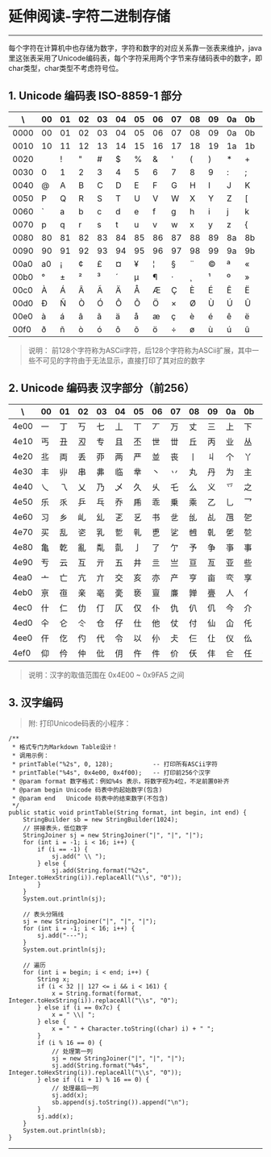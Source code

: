 # 延伸阅读-字符二进制存储

---

每个字符在计算机中也存储为数字，字符和数字的对应关系靠一张表来维护，java里这张表采用了Unicode编码表，每个字符采用两个字节来存储码表中的数字，即char类型，char类型不考虑符号位。

## 1. Unicode 编码表 ISO-8859-1 部分

| \ |00|01|02|03|04|05|06|07|08|09|0a|0b|0c|0d|0e|0f|
|---|---|---|---|---|---|---|---|---|---|---|---|---|---|---|---|---|
|0000|00|01|02|03|04|05|06|07|08|09|0a|0b|0c|0d|0e|0f|
|0010|10|11|12|13|14|15|16|17|18|19|1a|1b|1c|1d|1e|1f|
|0020|   | ! | " | # | $ | % | & | ' | ( | ) | * | + | , | - | . | / |
|0030| 0 | 1 | 2 | 3 | 4 | 5 | 6 | 7 | 8 | 9 | : | ; | < | = | > | ? |
|0040| @ | A | B | C | D | E | F | G | H | I | J | K | L | M | N | O |
|0050| P | Q | R | S | T | U | V | W | X | Y | Z | [ | \ | ] | ^ | _ |
|0060| ` | a | b | c | d | e | f | g | h | i | j | k | l | m | n | o |
|0070| p | q | r | s | t | u | v | w | x | y | z | { | \| | } | ~ |7f|
|0080|80|81|82|83|84|85|86|87|88|89|8a|8b|8c|8d|8e|8f|
|0090|90|91|92|93|94|95|96|97|98|99|9a|9b|9c|9d|9e|9f|
|00a0|a0| ¡ | ¢ | £ | ¤ | ¥ | ¦ | § | ¨ | © | ª | « | ¬ | ­ | ® | ¯ |
|00b0| ° | ± | ² | ³ | ´ | µ | ¶ | · | ¸ | ¹ | º | » | ¼ | ½ | ¾ | ¿ |
|00c0| À | Á | Â | Ã | Ä | Å | Æ | Ç | È | É | Ê | Ë | Ì | Í | Î | Ï |
|00d0| Ð | Ñ | Ò | Ó | Ô | Õ | Ö | × | Ø | Ù | Ú | Û | Ü | Ý | Þ | ß |
|00e0| à | á | â | ã | ä | å | æ | ç | è | é | ê | ë | ì | í | î | ï |
|00f0| ð | ñ | ò | ó | ô | õ | ö | ÷ | ø | ù | ú | û | ü | ý | þ | ÿ |

> 说明： 前128个字符称为ASCii字符，后128个字符称为ASCii扩展，其中一些不可见的字符由于无法显示，直接打印了其对应的数字


## 2. Unicode 编码表 汉字部分（前256）
| \ |00|01|02|03|04|05|06|07|08|09|0a|0b|0c|0d|0e|0f|
|---|---|---|---|---|---|---|---|---|---|---|---|---|---|---|---|---|
|4e00| 一 | 丁 | 丂 | 七 | 丄 | 丅 | 丆 | 万 | 丈 | 三 | 上 | 下 | 丌 | 不 | 与 | 丏 |
|4e10| 丐 | 丑 | 丒 | 专 | 且 | 丕 | 世 | 丗 | 丘 | 丙 | 业 | 丛 | 东 | 丝 | 丞 | 丟 |
|4e20| 丠 | 両 | 丢 | 丣 | 两 | 严 | 並 | 丧 | 丨 | 丩 | 个 | 丫 | 丬 | 中 | 丮 | 丯 |
|4e30| 丰 | 丱 | 串 | 丳 | 临 | 丵 | 丶 | 丷 | 丸 | 丹 | 为 | 主 | 丼 | 丽 | 举 | 丿 |
|4e40| 乀 | 乁 | 乂 | 乃 | 乄 | 久 | 乆 | 乇 | 么 | 义 | 乊 | 之 | 乌 | 乍 | 乎 | 乏 |
|4e50| 乐 | 乑 | 乒 | 乓 | 乔 | 乕 | 乖 | 乗 | 乘 | 乙 | 乚 | 乛 | 乜 | 九 | 乞 | 也 |
|4e60| 习 | 乡 | 乢 | 乣 | 乤 | 乥 | 书 | 乧 | 乨 | 乩 | 乪 | 乫 | 乬 | 乭 | 乮 | 乯 |
|4e70| 买 | 乱 | 乲 | 乳 | 乴 | 乵 | 乶 | 乷 | 乸 | 乹 | 乺 | 乻 | 乼 | 乽 | 乾 | 乿 |
|4e80| 亀 | 亁 | 亂 | 亃 | 亄 | 亅 | 了 | 亇 | 予 | 争 | 亊 | 事 | 二 | 亍 | 于 | 亏 |
|4e90| 亐 | 云 | 互 | 亓 | 五 | 井 | 亖 | 亗 | 亘 | 亙 | 亚 | 些 | 亜 | 亝 | 亞 | 亟 |
|4ea0| 亠 | 亡 | 亢 | 亣 | 交 | 亥 | 亦 | 产 | 亨 | 亩 | 亪 | 享 | 京 | 亭 | 亮 | 亯 |
|4eb0| 亰 | 亱 | 亲 | 亳 | 亴 | 亵 | 亶 | 亷 | 亸 | 亹 | 人 | 亻 | 亼 | 亽 | 亾 | 亿 |
|4ec0| 什 | 仁 | 仂 | 仃 | 仄 | 仅 | 仆 | 仇 | 仈 | 仉 | 今 | 介 | 仌 | 仍 | 从 | 仏 |
|4ed0| 仐 | 仑 | 仒 | 仓 | 仔 | 仕 | 他 | 仗 | 付 | 仙 | 仚 | 仛 | 仜 | 仝 | 仞 | 仟 |
|4ee0| 仠 | 仡 | 仢 | 代 | 令 | 以 | 仦 | 仧 | 仨 | 仩 | 仪 | 仫 | 们 | 仭 | 仮 | 仯 |
|4ef0| 仰 | 仱 | 仲 | 仳 | 仴 | 仵 | 件 | 价 | 仸 | 仹 | 仺 | 任 | 仼 | 份 | 仾 | 仿 |

> 说明：汉字的取值范围在 0x4E00 ~ 0x9FA5 之间


## 3. 汉字编码



> 附: 打印Unicode码表的小程序：

```
/**
 * 格式专门为Markdown Table设计！
 * 调用示例：
 * printTable("%2s", 0, 128);           -- 打印所有ASCii字符
 * printTable("%4s", 0x4e00, 0x4f00);   -- 打印前256个汉字
 * @param format 数字格式：例如%4s 表示，将数字视为4位，不足前置0补齐
 * @param begin Unicode 码表中的起始数字(包含)
 * @param end   Unicode 码表中的结束数字(不包含)
 */
public static void printTable(String format, int begin, int end) {
    StringBuilder sb = new StringBuilder(1024);
    // 拼接表头，低位数字
    StringJoiner sj = new StringJoiner("|", "|", "|");
    for (int i = -1; i < 16; i++) {
        if (i == -1) {
            sj.add(" \\ ");
        } else {
            sj.add(String.format("%2s", Integer.toHexString(i)).replaceAll("\\s", "0"));
        }
    }
    System.out.println(sj);

    // 表头分隔线
    sj = new StringJoiner("|", "|", "|");
    for (int i = -1; i < 16; i++) {
        sj.add("---");
    }
    System.out.println(sj);

    // 遍历
    for (int i = begin; i < end; i++) {
        String x;
        if (i < 32 || 127 <= i && i < 161) {
            x = String.format(format, Integer.toHexString(i)).replaceAll("\\s", "0");
        } else if (i == 0x7c) {
            x = " \\| ";
        } else {
            x = " " + Character.toString((char) i) + " ";
        }
        if (i % 16 == 0) {
            // 处理第一列
            sj = new StringJoiner("|", "|", "|");
            sj.add(String.format("%4s", Integer.toHexString(i)).replaceAll("\\s", "0"));
        } else if ((i + 1) % 16 == 0) {
            // 处理最后一列
            sj.add(x);
            sb.append(sj.toString()).append("\n");
        }
        sj.add(x);
    }
    System.out.println(sb);
}
```

---



